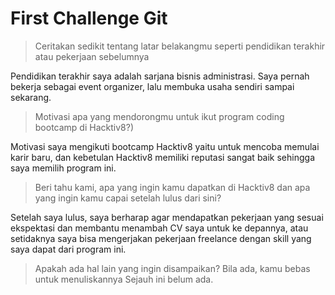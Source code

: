 # First Challenge Git

> Ceritakan sedikit tentang latar belakangmu seperti pendidikan terakhir atau pekerjaan sebelumnya

Pendidikan terakhir saya adalah sarjana bisnis administrasi. Saya pernah bekerja sebagai event organizer, lalu membuka usaha sendiri sampai sekarang.

> Motivasi apa yang mendorongmu untuk ikut program coding bootcamp di Hacktiv8?)

Motivasi saya mengikuti bootcamp Hacktiv8 yaitu untuk mencoba memulai karir baru, dan kebetulan Hacktiv8 memiliki reputasi sangat baik sehingga saya memilih program ini.

> Beri tahu kami, apa yang ingin kamu dapatkan di Hacktiv8 dan apa yang ingin kamu capai setelah lulus dari sini?

Setelah saya lulus, saya berharap agar mendapatkan pekerjaan yang sesuai ekspektasi dan membantu menambah CV saya untuk ke depannya, atau setidaknya saya bisa mengerjakan pekerjaan freelance dengan skill yang saya dapat dari program ini.

> Apakah ada hal lain yang ingin disampaikan? Bila ada, kamu bebas untuk menuliskannya
Sejauh ini belum ada.